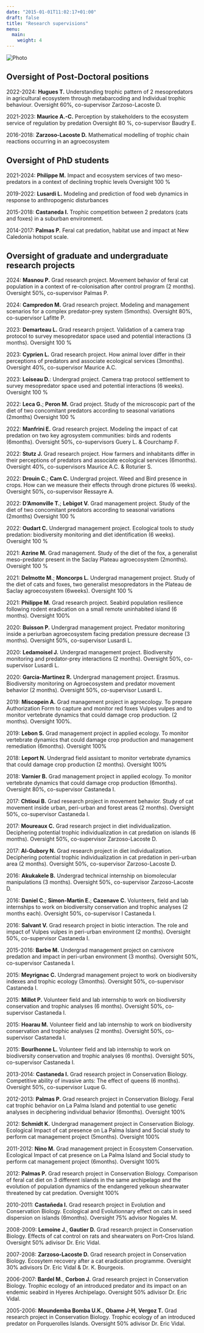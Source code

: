 ```yaml
---
date: "2015-01-01T11:02:17+01:00"
draft: false
title: "Research supervisions"
menu:
  main:
    weight: 4
---
```


![Photo](/renard.jpg#floatright)

## Oversight of Post-Doctoral positions

2022-2024: **Hugues T.** Understanding trophic pattern of 2 mesopredators in agricultural ecosystem through metabarcoding and Individual trophic behaviour. Oversight 60%, co-supervisor Zarzoso-Lacoste D.

2021-2023: **Maurice A.-C.** Perception by stakeholders to the ecosystem service of regulation by predation Oversight 80 %, co-supervisor Baudry E.

2016-2018: **Zarzoso-Lacoste D.** Mathematical modelling of trophic chain reactions occurring in an agroecosystem

## Oversight of PhD students

2021-2024: **Philippe M.** Impact and ecosystem services of two meso-predators in a context of declining trophic levels Oversight 100 %

2019-2022: **Lusardi L.** Modeling and prediction of food web dynamics in response to anthropogenic disturbances

2015-2018: **Castaneda I.** Trophic competition between 2 predators (cats and foxes) in a suburban environment.

2014-2017: **Palmas P.** Feral cat predation, habitat use and impact at New Caledonia hotspot scale.

## Oversight of graduate and undergraduate research projects

2024: **Masnou P.** Grad research project. Movement behavior of feral cat population in a context of re-colonisation after control program (2 months). Oversight 50%, co-supervisor Palmas P.

2024: **Campredon M.** Grad research project. Modeling and management scenarios for a complex predator-prey system (5months). Oversight 80%, co-supervisor Lafitte P.

2023: **Demarteau L.** Grad research project. Validation of a camera trap protocol to survey mesopredator space used and potential interactions (3 months). Oversight 100 %

2023: **Cyprien L.** Grad research project. How animal lover differ in their perceptions of predators and associate ecological services (3months). Oversight 40%, co-supervisor Maurice A.C.

2023: **Loiseau D.**: Undergrad project. Camera trap protocol settlement to survey mesopredator space used and potential interactions (6 weeks). Oversight 100 %

2022: **Leca G.**; **Peron M.** Grad project. Study of the microscopic part of the diet of two concomitant predators according to seasonal variations (2months) Oversight 100 %

2022: **Manfrini E.** Grad research project. Modeling the impact of cat predation on two key agrosystem communities: birds and rodents (6months). Oversight 50%, co-supervisors Guery L. & Courchamp F.

2022: **Stutz J.** Grad research project. How farmers and inhabitants differ in their perceptions of predators and associate ecological services (6months). Oversight 40%, co-supervisors Maurice A.C. & Roturier S.

2022: **Drouin C.**; **Cam C.** Undergrad project. Weed and Bird presence in crops. How can we measure their effects through drone pictures (6 weeks). Oversight 50%, co-supervisor Ressayre A.

2022: **D’Amonville T.**; **Lebigot V.** Grad management project. Study of the diet of two concomitant predators according to seasonal variations (2months) Oversight 100 %

2022: **Oudart C.** Undergrad management project. Ecological tools to study predation: biodiversity monitoring and diet identification (6 weeks). Oversight 100 %

2021: **Azrine M.** Grad management. Study of the diet of the fox, a generalist meso-predator present in the Saclay Plateau agroecosystem (2months). Oversight 100 %

2021: **Delmotte M.**; **Moncorps L.** Undergrad management project. Study of the diet of cats and foxes, two generalist mesopredators in the Plateau de Saclay agroecosystem (6weeks). Oversight 100 %

2021: **Philippe M.** Grad research project. Seabird population resilience following rodent eradication on a small remote uninhabited island (6 months). Oversight 100%

2020: **Buisson P.** Undergrad management project. Predator monitoring inside a periurban agroecosystem facing predation pressure decrease (3 months). Oversight 50%, co-supervisor Lusardi L.

2020: **Ledamoisel J.** Undergrad management project. Biodiversity monitoring and predator-prey interactions (2 months). Oversight 50%, co-supervisor Lusardi L.

2020: **Garcia-Martinez R.**  Undergrad management project. Erasmus. Biodiversity monitoring on Agroecosystem and predator movement behavior (2 months). Oversight 50%, co-supervisor Lusardi L.

2019: **Miscopein A.** Grad management project in agroecology. To prepare Authorization Form to capture and monitor red foxes Vulpes vulpes and to monitor vertebrate dynamics that could damage crop production. (2 months). Oversight 100%.

2019: **Lebon S.** Grad management project in applied ecology. To monitor vertebrate dynamics that could damage crop production and management remediation (6months). Oversight 100%

2018: **Leport N.** Undergrad field assistant to monitor vertebrate dynamics that could damage crop production (2 months). Oversight 100%

2018: **Varnier B.** Grad management project in applied ecology. To monitor vertebrate dynamics that could damage crop production (6months). Oversight 80%, co-supervisor Castaneda I.

2017: **Chtioui B.** Grad research project in movement behavior. Study of cat movement inside urban, peri-urban and forest areas (2 months). Oversight 50%, co-supervisor Castaneda I.

2017: **Moureaux C.** Grad research project in diet individualization. Deciphering potential trophic individualization in cat predation on islands (6 months). Oversight 50%, co-supervisor Zarzoso-Lacoste D.

2017: **Al-Gubory N.** Grad research project in diet individualization. Deciphering potential trophic individualization in cat predation in peri-urban area (2 months). Oversight 50%, co-supervisor Zarzoso-Lacoste D.

2016: **Akukakele B.** Undergrad technical internship on biomolecular manipulations (3 months). Oversight 50%, co-supervisor Zarzoso-Lacoste D.

2016: **Daniel C.**; **Simon-Martin E.**; **Cazenave C.** Volunteers, field and lab internships to work on biodiversity conservation and trophic analyses (2 months each). Oversight 50%, co-supervisor I Castaneda I.

2016: **Salvant V.** Grad research project in biotic interaction. The role and impact of Vulpes vulpes in peri-urban environment (2 months). Oversight 50%, co-supervisor Castaneda I.

2015-2016: **Barbe M.** Undergrad management project on carnivore predation and impact in peri-urban environment (3 months). Oversight 50%, co-supervisor Castaneda I.

2015: **Meyrignac C.** Undergrad management project to work on biodiversity indexes and trophic ecology (3months). Oversight 50%, co-supervisor Castaneda I.

2015: **Millot P.** Volunteer field and lab internship to work on biodiversity conservation and trophic analyses (6 months). Oversight 50%, co-supervisor Castaneda I.

2015: **Hoarau M.** Volunteer field and lab internship to work on biodiversity conservation and trophic analyses (2 months). Oversight 50%, co-supervisor Castaneda I.

2015: **Bourlhonne L.** Volunteer field and lab internship to work on biodiversity conservation and trophic analyses (6 months). Oversight 50%, co-supervisor Castaneda I.

2013-2014: **Castaneda I.** Grad research project in Conservation Biology. Competitive ability of invasive ants: The effect of queens (6 months). Oversight 50%, co-supervisor Luque G.

2012-2013: **Palmas P.** Grad research project in Conservation Biology. Feral cat trophic behavior on La Palma Island and potential to use genetic analyses in deciphering individual behavior (6months). Oversight 100%

2012: **Schmidt K.** Undergrad management project in Conservation Biology. Ecological Impact of cat presence on La Palma Island and Social study to perform cat management project (5months). Oversight 100%

2011-2012: **Nino M.** Grad management project in Ecosystem Conservation. Ecological Impact of cat presence on La Palma Island and Social study to perform cat management project (6months). Oversight 100%

2012: **Palmas P.** Grad research project in Conservation Biology. Comparison of feral cat diet on 3 different islands in the same archipelago and the evolution of population dynamics of the endangered yelkoun shearwater threatened by cat predation. Oversight 100%

2010-2011: **Castañeda I.** Grad research project in Evolution and Conservation Biology. Ecological and Evolutionnary effect on cats in seed dispersion on islands (6months). Oversight 75% advisor Nogales M.

2008-2009: **Lemoine J.**, **Gautier D.** Grad research project in Conservation Biology. Effects of cat control on rats and shearwaters on Port-Cros Island. Oversight 50% adivisor Dr. Eric Vidal.

2007-2008: **Zarzoso-Lacoste D.** Grad research project in Conservation Biology. Ecosytem recovery after a cat eradication programme. Oversight 30% adivisors Dr. Eric Vidal & Dr. K. Bourgeois.

2006-2007: **Bardel M.**, **Corbon J.** Grad research project in Conservation Biology.  Trophic ecology of an introduced predator and its impact on an endemic seabird in Hyeres Archipelago. Oversight 50% adivisor Dr. Eric Vidal.

2005-2006: **Moundemba Bomba U.K.**, **Obame J-H**, **Vergoz T.** Grad research project in Conservation Biology. Trophic ecology of an introduced predator on Porquerolles Islands. Oversight 50% adivisor Dr. Eric Vidal.

